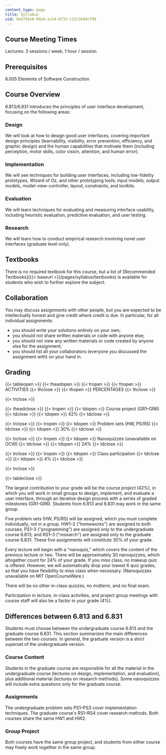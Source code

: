 ```yaml
---
content_type: page
title: Syllabus
uid: 9e6792e8-09a4-ac54-0f33-c22c3649cf99
---
```


Course Meeting Times
--------------------

Lectures: 3 sessions / week, 1 hour / session

Prerequisites
-------------

6.005 Elements of Software Construction

Course Overview
---------------

6.813/6.831 introduces the principles of user interface development, focusing on the following areas:

### Design

We will look at how to design good user interfaces, covering important design principles (learnability, visibility, error prevention, efficiency, and graphic design) and the human capabilities that motivate them (including perception, motor skills, color vision, attention, and human error).

### Implementation

We will see techniques for building user interfaces, including low-fidelity prototypes, Wizard of Oz, and other prototyping tools; input models, output models, model-view-controller, layout, constraints, and toolkits.

### Evaluation

We will learn techniques for evaluating and measuring interface usability, including heuristic evaluation, predictive evaluation, and user testing.

### Research

We will learn how to conduct empirical research involving novel user interfaces (graduate level only).

Textbooks
---------

There is no required textbook for this course, but a list of [Recommended Textbooks]({{< baseurl >}}/pages/syllabus/textbooks) is available for students who wish to further explore the subject.

Collaboration
-------------

You may discuss assignments with other people, but you are expected to be intellectually honest and give credit where credit is due. In particular, for all individual assignments:

*   you should write your solutions entirely on your own;
*   you should not share written materials or code with anyone else;
*   you should not view any written materials or code created by anyone else for the assignment;
*   you should list all your collaborators (everyone you discussed the assignment with) on your hand in.

Grading
-------

{{< tableopen >}}
{{< theadopen >}}
{{< tropen >}}
{{< thopen >}}
ACTIVITIES
{{< thclose >}}
{{< thopen >}}
PERCENTAGES
{{< thclose >}}

{{< trclose >}}

{{< theadclose >}}
{{< tropen >}}
{{< tdopen >}}
Course project (GR1–GR6)
{{< tdclose >}}
{{< tdopen >}}
42%
{{< tdclose >}}

{{< trclose >}}
{{< tropen >}}
{{< tdopen >}}
Problem sets (HW, PS/RS)
{{< tdclose >}}
{{< tdopen >}}
30%
{{< tdclose >}}

{{< trclose >}}
{{< tropen >}}
{{< tdopen >}}
Nanoquizzes (unavailable on OCW)
{{< tdclose >}}
{{< tdopen >}}
24%
{{< tdclose >}}

{{< trclose >}}
{{< tropen >}}
{{< tdopen >}}
Class participation
{{< tdclose >}}
{{< tdopen >}}
4%
{{< tdclose >}}

{{< trclose >}}

{{< tableclose >}}

The largest contribution to your grade will be the course project (42%), in which you will work in small groups to design, implement, and evaluate a user interface, through an iterative design process with a series of graded milestones (GR1–GR6). Students from 6.813 and 6.831 may work in the same group.

Five problem sets (HW, PS/RS) will be assigned, which you must complete individually, not in a group. HW1–2 ("homeworks") are assigned to both courses; PS1–3 ("programming") are assigned only to the undergraduate course 6.813; and RS1–3 ("research") are assigned only to the graduate course 6.831. These five assignments will constitute 30% of your grade.

Every lecture will begin with a "nanoquiz," which covers the content of the previous lecture or two. There will be approximately 30 nanoquizzes, which altogether count for 24% of your grade. If you miss class, no makeup quiz is offered. However, we will automatically drop your lowest 6 quiz grades, so that you have flexibility to miss class when necessary. (Nanoquizzes unavailable on MIT OpenCourseWare.)

There will be no other in-class quizzes, no midterm, and no final exam.

Participation in lecture, in-class activities, and project group meetings with course staff will also be a factor in your grade (4%).

Differences between 6.813 and 6.831
-----------------------------------

Students must choose between the undergraduate course 6.813 and the graduate course 6.831. This section summarizes the main differences between the two courses. In general, the graduate version is a strict superset of the undergraduate version.

### Course Content

Students in the graduate course are responsible for all the material in the undergraduate course (lectures on design, implementation, and evaluation), plus additional material (lectures on research methods). Some nanoquizzes will include extra questions only for the graduate course.

### Assignments

The undergraduate problem sets PS1–PS3 cover implementation techniques. The graduate course's RS1–RS4 cover research methods. Both courses share the same HW1 and HW2.

### Group Project

Both courses have the same group project, and students from either course may freely work together in the same group.